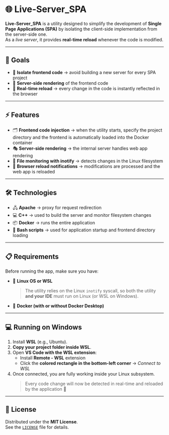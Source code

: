 
# 🌐 Live-Server_SPA

**Live-Server_SPA** is a utility designed to simplify the development of **Single Page Applications (SPA)** by isolating the client-side implementation from the server-side one.  
As a *live server*, it provides **real-time reload** whenever the code is modified.

---

## 🎯 Goals

- 🔹 **Isolate frontend code** → avoid building a new server for every SPA project  
- 🔹 **Server-side rendering** of the frontend code  
- 🔹 **Real-time reload** → every change in the code is instantly reflected in the browser  

---

## ⚡ Features

- 🗂️ **Frontend code injection** → when the utility starts, specify the project directory and the frontend is automatically loaded into the Docker container  
- 🎭 **Server-side rendering** → the internal server handles web app rendering  
- 👀 **File monitoring with inotify** → detects changes in the Linux filesystem  
- 🔄 **Browser reload notifications** → modifications are processed and the web app is reloaded  

---

## 🛠️ Technologies

- 🖧 **Apache** → proxy for request redirection  
- 💻 **C++** → used to build the server and monitor filesystem changes  
- 📦 **Docker** → runs the entire application  
- 🐚 **Bash scripts** → used for application startup and frontend directory loading  

---

## 📋 Requirements

Before running the app, make sure you have:

- 🐧 **Linux OS or WSL**  
  > The utility relies on the Linux `inotify` syscall, so both the utility **and your IDE** must run on Linux (or WSL on Windows).  
- 🐳 **Docker (with or without Docker Desktop)**  

---

## 💻 Running on Windows

1. Install **WSL** (e.g., Ubuntu).  
2. **Copy your project folder inside WSL**.  
3. Open **VS Code with the WSL extension**:  
   - Install **Remote - WSL** extension  
   - Click the **colored rectangle in the bottom-left corner** → *Connect to WSL*  
4. Once connected, you are fully working inside your Linux subsystem.  
   > Every code change will now be detected in real-time and reloaded by the application 🚀  

---


## 📜 License

Distributed under the **MIT License**.  
See the [`LICENSE`](./LICENSE) file for details.

